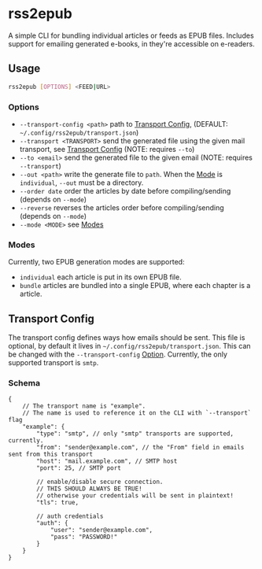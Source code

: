 # rss2epub

A simple CLI for bundling individual articles or feeds as EPUB files.
Includes support for emailing generated e-books, in they're accessible on e-readers.

## Usage

```sh
rss2epub [OPTIONS] <FEED|URL>
```

### Options

- `--transport-config <path>` path to [Transport Config](#transport-config), (DEFAULT: `~/.config/rss2epub/transport.json`)
- `--transport <TRANSPORT>` send the generated file using the given mail transport, see [Transport Config](#transport-config) (NOTE: requires `--to`)
- `--to <email>` send the generated file to the given email (NOTE: requires `--transport`)
- `--out <path>` write the generate file to `path`. When the [Mode](#modes) is `individual`, `--out` must be a directory.
- `--order date` order the articles by date before compiling/sending (depends on `--mode`)
- `--reverse` reverses the articles order before compiling/sending (depends on `--mode`) 
- `--mode <MODE>` see [Modes](#modes)  

### Modes

Currently, two EPUB generation modes are supported:

- `individual` each article is put in its own EPUB file.
- `bundle` articles are bundled into a single EPUB, where each chapter is a article.

## Transport Config

The transport config defines ways how emails should be sent. This file is optional, by default it lives in `~/.config/rss2epub/transport.json`. This can be changed with the `--transport-config` [Option](#options).
Currently, the only supported transport is `smtp`.

### Schema

```json5
{
    // The transport name is "example".
    // The name is used to reference it on the CLI with `--transport` flag 
    "example": {
        "type": "smtp", // only "smtp" transports are supported, currently.
        "from": "sender@example.com", // the "From" field in emails sent from this transport
        "host": "mail.example.com", // SMTP host
        "port": 25, // SMTP port

        // enable/disable secure connection.
        // THIS SHOULD ALWAYS BE TRUE!
        // otherwise your credentials will be sent in plaintext!
        "tls": true,

        // auth credentials
        "auth": {
            "user": "sender@example.com",
            "pass": "PASSWORD!"
        }
    }
}
```

